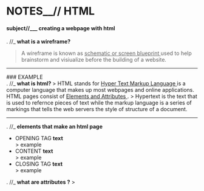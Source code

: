 # NOTES__// HTML

#### subject//___ creating a webpage with html

. //_<b> what is a wireframe? </b> 
 > A wireframe is known as <u> schematic or screen blueprint </u> used to help brainstorm and visiualize before the building of a website.
 <hr>
### EXAMPLE
<br>
. //_<b> what is html? </b>
 > HTML stands for <u> Hyper Text Markup Language </u> is a computer language that makes up most webpages and online applications. HTML pages consist of <u> Elements and Attributes </u>.
 > Hypertext is the text that is used to refernce pieces of text while the markup language is a series of markings that tells the web servers the style of structure of a document.
<hr>
. //_<b> elements that make an html page </b>
 <ul>
  <li> OPENING TAG <b> text </b>  </li>
    > example
  <li> CONTENT <b> text </b>  </li>
    > example
  <li> CLOSING TAG <b> text </b> </li>
    > example
</ul>
. //_<b> what are attributes ?</b>
   >
